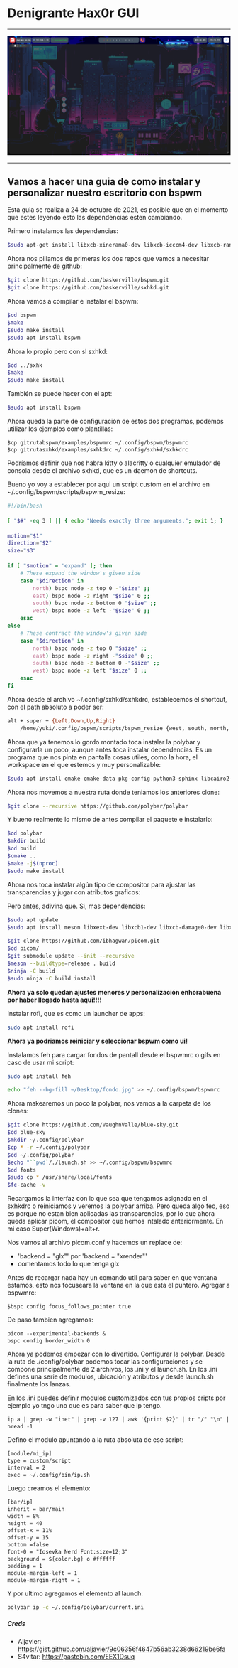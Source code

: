 # Denigrante Hax0r GUI
---

![Example](img/yukoparroto.png)

---
## Vamos a hacer una guia de como instalar y personalizar nuestro escritorio con bspwm



Esta guia se realiza a 24 de octubre de 2021, es posible que en el momento que estes leyendo esto las dependencias esten cambiando.

Primero instalamos las dependencias:
```bash
$sudo apt-get install libxcb-xinerama0-dev libxcb-icccm4-dev libxcb-randr0-dev libxcb-util0-dev libxcb-ewmh-dev libxcb-keysyms1-dev libxcb-shape0-dev
```

Ahora nos pillamos de primeras los dos repos que vamos a necesitar principalmente de github:

```bash
$git clone https://github.com/baskerville/bspwm.git
$git clone https://github.com/baskerville/sxhkd.git
```

Ahora vamos a compilar e instalar el bspwm:

```bash
$cd bspwm
$make
$sudo make install
$sudo apt install bspwm
```

Ahora lo propio pero con sl sxhkd:
```bash
$cd ../sxhk
$make
$sudo make install
```

También se puede hacer con el apt:
```bash
$sudo apt install bspwm
```

Ahora queda la parte de configuración de estos dos programas, podemos utilizar los ejemplos como plantillas:

```
$cp gitrutabspwm/examples/bspwmrc ~/.config/bspwm/bspwmrc
$cp gitrutasxhkd/examples/sxhkdrc ~/.config/sxhkd/sxhkdrc
```

Podríamos definir que nos habra kitty o alacritty o cualquier emulador de consola desde el archivo sxhkd, que es un daemon de shortcuts.

Bueno yo voy a establecer por aqui un script custom en el archivo en ~/.config/bspwm/scripts/bspwm_resize:
```bash
#!/bin/bash

[ "$#" -eq 3 ] || { echo "Needs exactly three arguments."; exit 1; }

motion="$1"
direction="$2"
size="$3"

if [ "$motion" = 'expand' ]; then
	# These expand the window's given side
	case "$direction" in
		north) bspc node -z top 0 -"$size" ;;
		east) bspc node -z right "$size" 0 ;;
		south) bspc node -z bottom 0 "$size" ;;
		west) bspc node -z left -"$size" 0 ;;
	esac
else
	# These contract the window's given side
	case "$direction" in
		north) bspc node -z top 0 "$size" ;;
		east) bspc node -z right -"$size" 0 ;;
		south) bspc node -z bottom 0 -"$size" ;;
		west) bspc node -z left "$size" 0 ;;
	esac
fi
```

Ahora desde el archivo ~/.config/sxhkd/sxhkdrc, establecemos el shortcut, con el path absoluto a poder ser:

```bash
alt + super + {Left,Down,Up,Right}
	/home/yuki/.config/bspwm/scripts/bspwm_resize {west, south, north, east}
```

Ahora que ya tenemos lo gordo montado toca instalar la polybar y configurarla un poco, aunque antes toca instalar dependencias. Es un programa que nos pinta en pantalla cosas utiles, como la hora, el workspace en el que estemos y muy personalizable:

```bash
$sudo apt install cmake cmake-data pkg-config python3-sphinx libcairo2-dev libxcb1-dev libxcb-util0-dev libxcb-randr0-dev libxcb-composite0-dev python3-xcbgen xcb-proto libxcb-image0-dev libxcb-ewmh-dev libxcb-icccm4-dev libxcb-xkb-dev libxcb-xrm-dev libxcb-cursor-dev libasound2-dev libpulse-dev libjsoncpp-dev libmpdclient-dev libcurl4-openssl-dev libnl-genl-3-dev libuv1-dev
```

Ahora nos movemos a nuestra ruta donde teniamos los anteriores clone:

```bash 
$git clone --recursive https://github.com/polybar/polybar
```

Y bueno realmente lo mismo de antes compilar el paquete e instalarlo:

```bash
$cd polybar
$mkdir build
$cd build
$cmake ..
$make -j$(nproc)
$sudo make install
```

Ahora nos toca instalar algún tipo de compositor para ajustar las transparencias y jugar con atributos graficos:

Pero antes, adivina que. Si, mas dependencias:

```bash
$sudo apt update
$sudo apt install meson libxext-dev libxcb1-dev libxcb-damage0-dev libxcb-xfixes0-dev libxcb-shape0-dev libxcb-render-util0-dev libxcb-render0-dev libxcb-randr0-dev libxcb-composite0-dev libxcb-image0-dev libxcb-present-dev libxcb-xinerama0-dev libpixman-1-dev libdbus-1-dev libconfig-dev libgl1-mesa-dev libpcre2-dev libevdev-dev uthash-dev libev-dev libx11-xcb-dev libxcb-glx0-dev
```

```bash
$git clone https://github.com/ibhagwan/picom.git
$cd picom/
$git submodule update --init --recursive
$meson --buildtype=release . build
$ninja -C build
$sudo ninja -C build install
```

**Ahora ya solo quedan ajustes menores y personalización enhorabuena por haber llegado hasta aqui!!!!**

Instalar rofi, que es como un launcher de apps:

```bash
sudo apt install rofi
```

**Ahora ya podriamos reiniciar y seleccionar bspwm como ui!**

Instalamos feh para cargar fondos de pantall desde el bspwmrc o gifs en caso de usar mi script:

```bash
sudo apt install feh
```

```bash
echo "feh --bg-fill ~/Desktop/fondo.jpg" >> ~/.config/bspwm/bspwmrc
```

Ahora makearemos un poco la polybar, nos vamos a la carpeta de los clones:

```bash
$git clone https://github.com/VaughnValle/blue-sky.git
$cd blue-sky
$mkdir ~/.config/polybar
$cp * -r ~/.config/polybar
$cd ~/.config/polybar
$echo "``pwd`/./launch.sh >> ~/.config/bspwm/bspwmrc
$cd fonts
$sudo cp * /usr/share/local/fonts
$fc-cache -v
```

Recargamos la interfaz con lo que sea que tengamos asignado en el sxhkdrc o reiniciamos y veremos la polybar arriba. Pero queda algo feo, eso es porque no estan bien aplicadas las transparencias, por lo que ahora queda aplicar picom, el compositor que hemos intalado anteriormente. En mi caso Super(Windows)+alt+r.

Nos vamos al archivo picom.conf y hacemos un replace de:
+ 'backend = "glx"' por 'backend = "xrender"'
+ comentamos todo lo que tenga glx

Antes de recargar nada hay un comando util para saber en que ventana estamos, esto nos focuseara la ventana en la que esta el puntero. Agregar a bspwmrc:
```
$bspc config focus_follows_pointer true
```

De paso tambien agregamos:
```
picom --experimental-backends &
bspc config border_width 0
```

Ahora ya podemos empezar con lo divertido. Configurar la polybar. Desde la ruta de ./config/polybar podemos tocar las configuraciones y se compone principalmente de 2 archivos, los .ini y el launch.sh. En los .ini defines una serie de modulos, ubicación y atributos y desde launch.sh finalmente los lanzas.

En los .ini puedes definir modulos customizados con tus propios cripts por ejemplo yo tngo uno que es para saber que ip tengo.

```#!/bin/bash
ip a | grep -w "inet" | grep -v 127 | awk '{print $2}' | tr "/" "\n" | hread -1
```

Defino el modulo apuntando a la ruta absoluta de ese script:

```
[module/mi_ip]
type = custom/script
interval = 2
exec = ~/.config/bin/ip.sh
```

Luego creamos el elemento:
```
[bar/ip]
inherit = bar/main
width = 8%
height = 40
offset-x = 11%
offset-y = 15
bottom =false
font-0 = "Iosevka Nerd Font:size=12;3"
background = ${color.bg} o #ffffff
padding = 1
module-margin-left = 1
module-margin-right = 1
```

Y por ultimo agregamos el elemento al launch:
```bash
polybar ip -c ~/.config/polybar/current.ini
```



##### Creds
+ Aljavier: https://gist.github.com/aljavier/9c06356f4647b56ab3238d66219be6fa
+ S4vitar: https://pastebin.com/EEX1Dsuq